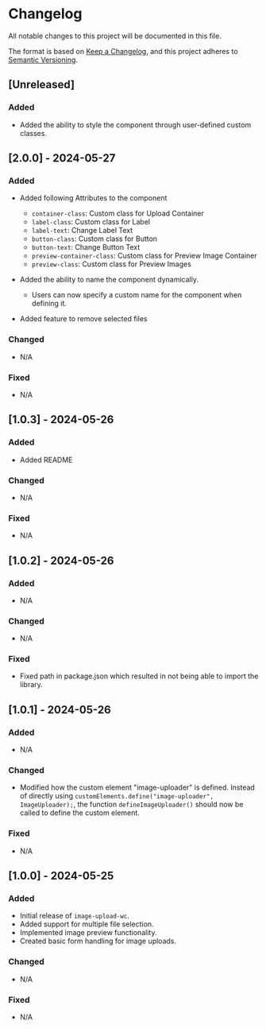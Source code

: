 # Changelog

All notable changes to this project will be documented in this file.

The format is based on [Keep a Changelog](https://keepachangelog.com/en/1.0.0/), and this project adheres to [Semantic Versioning](https://semver.org/spec/v2.0.0.html).

## [Unreleased]

### Added

- Added the ability to style the component through user-defined custom classes.

## [2.0.0] - 2024-05-27

### Added

- Added following Attributes to the component

  - `container-class`: Custom class for Upload Container
  - `label-class`: Custom class for Label
  - `label-text`: Change Label Text
  - `button-class`: Custom class for Button
  - `button-text`: Change Button Text
  - `preview-container-class`: Custom class for Preview Image Container
  - `preview-class`: Custom class for Preview Images

- Added the ability to name the component dynamically.

  - Users can now specify a custom name for the component when defining it.

- Added feature to remove selected files

### Changed

- N/A

### Fixed

- N/A

## [1.0.3] - 2024-05-26

### Added

- Added README

### Changed

- N/A

### Fixed

- N/A

## [1.0.2] - 2024-05-26

### Added

- N/A

### Changed

- N/A

### Fixed

- Fixed path in package.json which resulted in not being able to import the library.

## [1.0.1] - 2024-05-26

### Added

- N/A

### Changed

- Modified how the custom element "image-uploader" is defined. Instead of directly using `customElements.define("image-uploader", ImageUploader);`, the function `defineImageUploader()` should now be called to define the custom element.

### Fixed

- N/A

## [1.0.0] - 2024-05-25

### Added

- Initial release of `image-upload-wc`.
- Added support for multiple file selection.
- Implemented image preview functionality.
- Created basic form handling for image uploads.

### Changed

- N/A

### Fixed

- N/A
